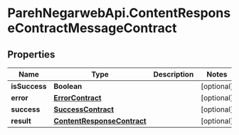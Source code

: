 # ParehNegarwebApi.ContentResponseContractMessageContract

## Properties
Name | Type | Description | Notes
------------ | ------------- | ------------- | -------------
**isSuccess** | **Boolean** |  | [optional] 
**error** | [**ErrorContract**](ErrorContract.md) |  | [optional] 
**success** | [**SuccessContract**](SuccessContract.md) |  | [optional] 
**result** | [**ContentResponseContract**](ContentResponseContract.md) |  | [optional] 
